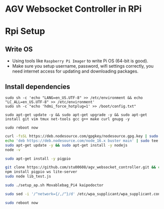 # AGV Websocket Controller in RPi

# Rpi Setup

## Write OS
* Using tools like `Raspberry Pi Imager` to write Pi OS (64-bit is good).
* Make sure you setup username, password, wifi settings correctly, you need internet access for updating and downloading packages.

## Install dependencies
```
sudo sh -c 'echo "LANG=en_US.UTF-8" >> /etc/environment && echo "LC_ALL=en_US.UTF-8" >> /etc/environment'
sudo sh -c "echo 'hdmi_force_hotplug=1' >> /boot/config.txt"

sudo apt-get update -y && sudo apt-get upgrade -y && sudo apt-get install git vim tmux net-tools gcc g++ make curl gnupg -y

sudo reboot now
```

```bash
curl -fsSL https://deb.nodesource.com/gpgkey/nodesource.gpg.key | sudo apt-key add -
echo 'deb https://deb.nodesource.com/node_16.x buster main' | sudo tee /etc/apt/sources.list.d/nodesource.list
sudo apt-get update -y && sudo apt-get install -y nodejs
node -v

sudo apt-get install -y pigpio

git clone https://github.com/stu00608/agv_websocket_controller.git && cd agv_websocket_controller
npm install pigpio ws lite-server
sudo node lib_test.js

sudo ./setup_ap.sh Movablebag_Pi4 kaipodoctor

sudo sed -i '/^network={/,/^}/d' /etc/wpa_supplicant/wpa_supplicant.conf

sudo reboot now
```
